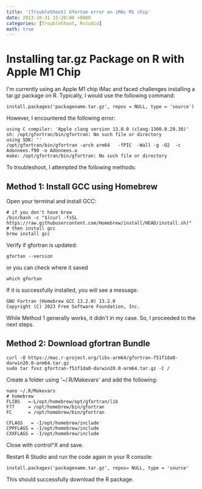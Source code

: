 ```yaml
---
title: '[TroubleShoot] Gfortan error on iMAc M1 chip'
date: 2023-10-31 15:20:00 +0000
categories: [TroubleShoot, Rstudio]
math: true
---
```


# Installing tar.gz Package on R with Apple M1 Chip

I'm currently using an Apple M1 chip iMac and faced challenges installing a tar.gz package on R. Typically, I would use the following command:

```
install.packages('packagename.tar.gz', repos = NULL, type = 'source')
```

However, I encountered the following error:
```
using C compiler: 'Apple clang version 13.0.0 (clang-1300.0.29.30)'
sh: /opt/gfortran/bin/gfortran: No such file or directory
using SDK: ''
/opt/gfortran/bin/gfortran -arch arm64   -fPIC  -Wall -g -O2  -c  Adonnees.f90 -o Adonnees.o
make: /opt/gfortran/bin/gfortran: No such file or directory
```

To troubleshoot, I attempted the following methods:

## Method 1: Install GCC using Homebrew
Open your terminal and install GCC:
```
# if you don't have brew 
/bin/bash -c "$(curl -fsSL https://raw.githubusercontent.com/Homebrew/install/HEAD/install.sh)"
# then install gcc
brew install gcc
```
Verify if gfortran is updated:
```
gfortan --version
```
or you can check where it saved
```
which gfortan
```

If it is successfully installed, you will see a message:
```
GNU Fortran (Homebrew GCC 13.2.0) 13.2.0
Copyright (C) 2023 Free Software Foundation, Inc.
```

While Method 1 generally works, it didn't in my case. So, I proceeded to the next steps.

## Method 2: Download gfortran Bundle
```
curl -O https://mac.r-project.org/libs-arm64/gfortran-f51f1da0-darwin20.0-arm64.tar.gz
sudo tar fvxz gfortran-f51f1da0-darwin20.0-arm64.tar.gz -C /
```

Create a folder using '~/.R/Makevars' and add the following:
```
nano ~/.R/Makevars
# homebrew
FLIBS   =-L/opt/homebrew/opt/gfortran/lib
F77     = /opt/homebrew/bin/gfortran
FC      = /opt/homebrew/bin/gfortran

CFLAGS   = -I/opt/homebrew/include
CPPFLAGS = -I/opt/homebrew/include
CXXFLAGS = -I/opt/homebrew/include
```
Close with control^X and save.

Restart R Studio and run the code again in your R console:

```
install.packages('packagename.tar.gz', repos= NULL, type = 'source'
```
This should successfully download the R package.
